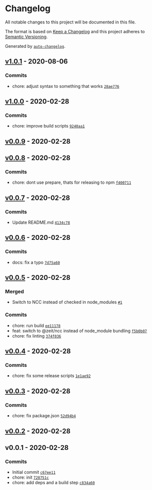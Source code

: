 # Changelog

All notable changes to this project will be documented in this file.

The format is based on [Keep a Changelog](https://keepachangelog.com/en/1.0.0/)
and this project adheres to [Semantic Versioning](https://semver.org/spec/v2.0.0.html).

Generated by [`auto-changelog`](https://github.com/CookPete/auto-changelog).

## [v1.0.1](https://github.com/little-core-labs/install-terraform/compare/v1.0.0...v1.0.1) - 2020-08-06

### Commits

- chore: adjust syntax to something that works [`28ae776`](https://github.com/little-core-labs/install-terraform/commit/28ae77661295536901d31ab00f53fbe5170c7678)

## [v1.0.0](https://github.com/little-core-labs/install-terraform/compare/v0.0.9...v1.0.0) - 2020-02-28

### Commits

- chore: improve build scripts [`9240aa1`](https://github.com/little-core-labs/install-terraform/commit/9240aa1baf032035420f2b050a23f91441ca8c71)

## [v0.0.9](https://github.com/little-core-labs/install-terraform/compare/v0.0.8...v0.0.9) - 2020-02-28

## [v0.0.8](https://github.com/little-core-labs/install-terraform/compare/v0.0.7...v0.0.8) - 2020-02-28

### Commits

- chore: dont use prepare, thats for releasing to npm [`f400711`](https://github.com/little-core-labs/install-terraform/commit/f4007115846f9e2ace91f923e53cd3ead05b920a)

## [v0.0.7](https://github.com/little-core-labs/install-terraform/compare/v0.0.6...v0.0.7) - 2020-02-28

### Commits

- Update README.md [`4134c78`](https://github.com/little-core-labs/install-terraform/commit/4134c78564326d515f872df055507fb91a1792e6)

## [v0.0.6](https://github.com/little-core-labs/install-terraform/compare/v0.0.5...v0.0.6) - 2020-02-28

### Commits

- docs: fix a typo [`7d75a60`](https://github.com/little-core-labs/install-terraform/commit/7d75a60e58fdd6698873e3ac931c11808387ef91)

## [v0.0.5](https://github.com/little-core-labs/install-terraform/compare/v0.0.4...v0.0.5) - 2020-02-28

### Merged

- Switch to NCC instead of checked in node_modules [`#1`](https://github.com/little-core-labs/install-terraform/pull/1)

### Commits

- chore: run build [`ee11178`](https://github.com/little-core-labs/install-terraform/commit/ee11178c101de1c4fd313dc835d74e3fd53047fa)
- feat: switch to @zeit/ncc instead of node_module bundling [`f5b0b07`](https://github.com/little-core-labs/install-terraform/commit/f5b0b0753ff3ffb3159b7519299099c689a31770)
- chore: fix linting [`374f036`](https://github.com/little-core-labs/install-terraform/commit/374f0366ef3a17292ac81f7fae1dbcd61497e78c)

## [v0.0.4](https://github.com/little-core-labs/install-terraform/compare/v0.0.3...v0.0.4) - 2020-02-28

### Commits

- chore: fix some release scripts [`1e1ae92`](https://github.com/little-core-labs/install-terraform/commit/1e1ae9203879c2aa2773379e588a6a65e0cba35c)

## [v0.0.3](https://github.com/little-core-labs/install-terraform/compare/v0.0.2...v0.0.3) - 2020-02-28

### Commits

- chore: fix package.json [`52d94b4`](https://github.com/little-core-labs/install-terraform/commit/52d94b4a8f90974d9cc22fc2a6ccdc87021167c2)

## [v0.0.2](https://github.com/little-core-labs/install-terraform/compare/v0.0.1...v0.0.2) - 2020-02-28

## v0.0.1 - 2020-02-28

### Commits

- Initial commit [`c67ee11`](https://github.com/little-core-labs/install-terraform/commit/c67ee117fe71649582df76b72aade95ce50d74b9)
- chore: init [`728751c`](https://github.com/little-core-labs/install-terraform/commit/728751c4a1c3d1d370d3b56a15a85496c4ebf9af)
- chore: add deps and a build step [`c834a60`](https://github.com/little-core-labs/install-terraform/commit/c834a60f2fa30aca93ed8b99a9a95e7e42732ebf)
